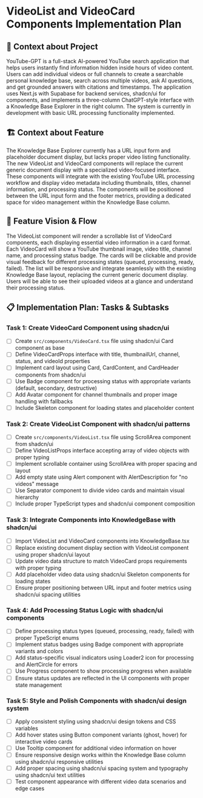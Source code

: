 # VideoList and VideoCard Components Implementation Plan

## 🧠 Context about Project

YouTube-GPT is a full-stack AI-powered YouTube search application that helps users instantly find information hidden inside hours of video content. Users can add individual videos or full channels to create a searchable personal knowledge base, search across multiple videos, ask AI questions, and get grounded answers with citations and timestamps. The application uses Next.js with Supabase for backend services, shadcn/ui for components, and implements a three-column ChatGPT-style interface with a Knowledge Base Explorer in the right column. The system is currently in development with basic URL processing functionality implemented.

## 🏗️ Context about Feature

The Knowledge Base Explorer currently has a URL input form and placeholder document display, but lacks proper video listing functionality. The new VideoList and VideoCard components will replace the current generic document display with a specialized video-focused interface. These components will integrate with the existing YouTube URL processing workflow and display video metadata including thumbnails, titles, channel information, and processing status. The components will be positioned between the URL input form and the footer metrics, providing a dedicated space for video management within the Knowledge Base column.

## 🎯 Feature Vision & Flow

The VideoList component will render a scrollable list of VideoCard components, each displaying essential video information in a card format. Each VideoCard will show a YouTube thumbnail image, video title, channel name, and processing status badge. The cards will be clickable and provide visual feedback for different processing states (queued, processing, ready, failed). The list will be responsive and integrate seamlessly with the existing Knowledge Base layout, replacing the current generic document display. Users will be able to see their uploaded videos at a glance and understand their processing status.

## 📋 Implementation Plan: Tasks & Subtasks

### Task 1: Create VideoCard Component using shadcn/ui
- [ ] Create `src/components/VideoCard.tsx` file using shadcn/ui Card component as base
- [ ] Define VideoCardProps interface with title, thumbnailUrl, channel, status, and videoId properties
- [ ] Implement card layout using Card, CardContent, and CardHeader components from shadcn/ui
- [ ] Use Badge component for processing status with appropriate variants (default, secondary, destructive)
- [ ] Add Avatar component for channel thumbnails and proper image handling with fallbacks
- [ ] Include Skeleton component for loading states and placeholder content

### Task 2: Create VideoList Component with shadcn/ui patterns
- [ ] Create `src/components/VideoList.tsx` file using ScrollArea component from shadcn/ui
- [ ] Define VideoListProps interface accepting array of video objects with proper typing
- [ ] Implement scrollable container using ScrollArea with proper spacing and layout
- [ ] Add empty state using Alert component with AlertDescription for "no videos" message
- [ ] Use Separator component to divide video cards and maintain visual hierarchy
- [ ] Include proper TypeScript types and shadcn/ui component composition

### Task 3: Integrate Components into KnowledgeBase with shadcn/ui
- [ ] Import VideoList and VideoCard components into KnowledgeBase.tsx
- [ ] Replace existing document display section with VideoList component using proper shadcn/ui layout
- [ ] Update video data structure to match VideoCard props requirements with proper typing
- [ ] Add placeholder video data using shadcn/ui Skeleton components for loading states
- [ ] Ensure proper positioning between URL input and footer metrics using shadcn/ui spacing utilities

### Task 4: Add Processing Status Logic with shadcn/ui components
- [ ] Define processing status types (queued, processing, ready, failed) with proper TypeScript enums
- [ ] Implement status badges using Badge component with appropriate variants and colors
- [ ] Add status-specific visual indicators using Loader2 icon for processing and AlertCircle for errors
- [ ] Use Progress component to show processing progress when available
- [ ] Ensure status updates are reflected in the UI components with proper state management

### Task 5: Style and Polish Components with shadcn/ui design system
- [ ] Apply consistent styling using shadcn/ui design tokens and CSS variables
- [ ] Add hover states using Button component variants (ghost, hover) for interactive video cards
- [ ] Use Tooltip component for additional video information on hover
- [ ] Ensure responsive design works within the Knowledge Base column using shadcn/ui responsive utilities
- [ ] Add proper spacing using shadcn/ui spacing system and typography using shadcn/ui text utilities
- [ ] Test component appearance with different video data scenarios and edge cases
